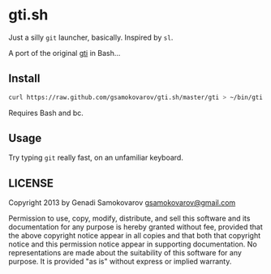 gti.sh
======

Just a silly `git` launcher, basically. Inspired by `sl`.

A port of the original [gti][] in Bash...

Install
-------

```sh
curl https://raw.github.com/gsamokovarov/gti.sh/master/gti > ~/bin/gti && chmod +x ~/bin/gti
```

Requires Bash and bc.

Usage
-----

Try typing `git` really fast, on an unfamiliar keyboard.

LICENSE
-------

Copyright 2013 by Genadi Samokovarov <gsamokovarov@gmail.com>

Permission to use, copy, modify, distribute, and sell this software
and its documentation for any purpose is hereby granted without fee,
provided that the above copyright notice appear in all copies and
that both that copyright notice and this permission notice appear in
supporting documentation.  No representations are made about the
suitability of this software for any purpose.  It is provided "as
is" without express or implied warranty.

[gti]: https://github.com/rwos/gti
